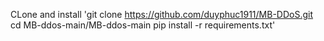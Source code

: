 CLone and install 
'git clone https://github.com/duyphuc1911/MB-DDoS.git
cd MB-ddos-main/MB-ddos-main
pip install -r requirements.txt'
